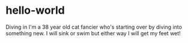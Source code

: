# hello-world
Diving in
I'm a 38 year old cat fancier who's starting over by diving into something new. 
I will sink or swim but either way I will get my feet wet!
